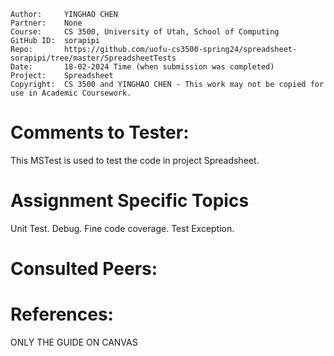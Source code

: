 ﻿```
Author:     YINGHAO CHEN
Partner:    None
Course:     CS 3500, University of Utah, School of Computing
GitHub ID:  sorapipi
Repo:       https://github.com/uofu-cs3500-spring24/spreadsheet-sorapipi/tree/master/SpreadsheetTests
Date:       18-02-2024 Time (when submission was completed) 
Project:    Spreadsheet
Copyright:  CS 3500 and YINGHAO CHEN - This work may not be copied for use in Academic Coursework.
```

# Comments to Tester:
This MSTest is used to test the code in project Spreadsheet.


# Assignment Specific Topics
Unit Test.
Debug.
Fine code coverage.
Test Exception.




# Consulted Peers:


# References:

ONLY THE GUIDE ON CANVAS